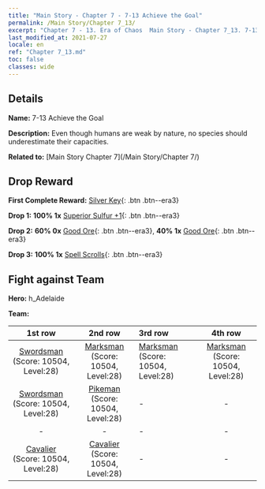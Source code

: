 ```yaml
---
title: "Main Story - Chapter 7 - 7-13 Achieve the Goal"
permalink: /Main Story/Chapter 7_13/
excerpt: "Chapter 7 - 13. Era of Chaos  Main Story - Chapter 7_13. 7-13 Achieve the Goal"
last_modified_at: 2021-07-27
locale: en
ref: "Chapter 7_13.md"
toc: false
classes: wide
---
```


## Details

 **Name:** 7-13 Achieve the Goal

 **Description:** Even though humans are weak by nature, no species should underestimate their capacities.

 **Related to:** [Main Story Chapter 7](/Main Story/Chapter 7/)

## Drop Reward

 **First Complete Reward:** [Silver Key](/Items/con_693/){: .btn .btn--era3}

 **Drop 1:** **100% 1x** [Superior Sulfur +1](/Items/mat_22/){: .btn .btn--era3}

 **Drop 2:** **60% 0x** [Good Ore](/Items/mat_12/){: .btn .btn--era3}, **40% 1x** [Good Ore](/Items/mat_12/){: .btn .btn--era3}

 **Drop 3:** **100% 1x** [Spell Scrolls](/Items/con_694/){: .btn .btn--era3}


## Fight against Team
 **Hero:** h_Adelaide

 **Team:**


  | 1st row | 2nd row | 3rd row | 4th row |
  |:----:|:----:|:----|:----:|
  | [Swordsman](/units/Swordsman/) (Score: 10504, Level:28)  | [Marksman](/units/Marksman/) (Score: 10504, Level:28)  | [Marksman](/units/Marksman/) (Score: 10504, Level:28)  | [Marksman](/units/Marksman/) (Score: 10504, Level:28)  |
  | [Swordsman](/units/Swordsman/) (Score: 10504, Level:28)  | [Pikeman](/units/Pikeman/) (Score: 10504, Level:28)  | - | - |
  | - | - | - | - |
  | [Cavalier](/units/Cavalier/) (Score: 10504, Level:28)  | [Cavalier](/units/Cavalier/) (Score: 10504, Level:28)  | - | - |


